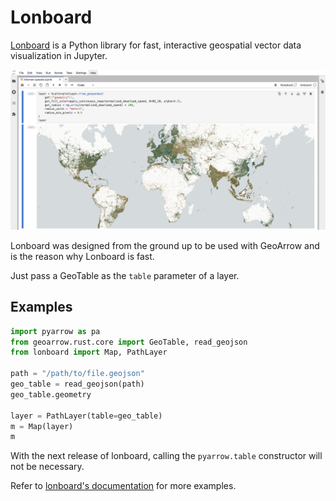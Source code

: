 # Lonboard

[Lonboard](https://developmentseed.org/lonboard/latest/) is a Python library for fast, interactive geospatial vector data visualization in Jupyter.

[![](https://raw.githubusercontent.com/developmentseed/lonboard/main/assets/hero-image.jpg)](https://developmentseed.org/lonboard/latest/)

Lonboard was designed from the ground up to be used with GeoArrow and is the reason why Lonboard is fast.

Just pass a GeoTable as the `table` parameter of a layer.

## Examples

```py
import pyarrow as pa
from geoarrow.rust.core import GeoTable, read_geojson
from lonboard import Map, PathLayer

path = "/path/to/file.geojson"
geo_table = read_geojson(path)
geo_table.geometry

layer = PathLayer(table=geo_table)
m = Map(layer)
m
```

With the next release of lonboard, calling the `pyarrow.table` constructor will not be necessary.

Refer to [lonboard's documentation](https://developmentseed.org/lonboard/latest/) for more examples.
